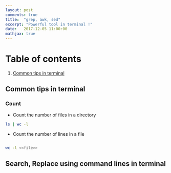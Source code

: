 ```yaml
---
layout: post
comments: true
title:  "grep, awk, sed"
excerpt: "Powerful tool in terminal !"
date:   2017-12-05 11:00:00
mathjax: true
---
```

# Table of contents
1. [Common tips in terminal](#common-tip-terminal)



## Common tips in terminal <a name="common-tip-terminal">

### Count

* Count the number of files in a directory
``` bash
ls | wc -l
```
* Count the number of lines in a file 
``` bash

wc -l <<file>>
```



## Search, Replace using command lines in terminal
